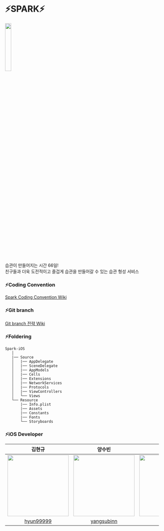 # ⚡️SPARK⚡️

<img src="https://user-images.githubusercontent.com/81167570/148654631-e83d35b6-6b08-4c2a-8f3a-c0fdca6edc27.png" width="20%" /> <br>
습관이 만들어지는 시간 66일! <br>
친구들과 더욱 도전적이고 즐겁게 습관을 만들어갈 수 있는 습관 형성 서비스

### ⚡️Coding Convention
[Spark Coding Convention Wiki](https://github.com/TeamSparker/Spark-iOS/wiki/Code-Convention)

### ⚡️Git branch
[Git branch 전략 Wiki](https://github.com/TeamSparker/Spark-iOS/wiki/Git-branch-%EC%A0%84%EB%9E%B5)

### ⚡️Foldering
```
Spark-iOS
   │
   |── Source
   │   |── AppDelegate
   │   |── SceneDelegate
   │   |── AppModels
   │   |── Cells
   │   |── Extensions
   │   |── NetworkServices
   │   |── Protocols
   │   |── ViewControllers
   │   └── Views   
   └── Resource
       |── Info.plist
       |── Assets
       |── Constants
       |── Fonts
       └── Storyboards
```



### ⚡️iOS Developer
| 김현규 | 양수빈 | 이준호 |
|:-------:|:-------:|:-------:|
|<img src="https://user-images.githubusercontent.com/81167570/148653975-7110713f-6a42-4f43-8b15-0b8e0e3c4b1b.png" width="200" height="200"/> | <img src="https://user-images.githubusercontent.com/81167570/148654257-865974c3-595a-4287-b0f7-48197281adf7.png" width="200" height="200"/> | <img src="https://user-images.githubusercontent.com/81167570/148654213-91b554a2-ac7a-476c-94db-77348d033091.png" width="200" height="200"/> |
| [hyun99999](https://github.com/hyun99999) | [yangsubinn](https://github.com/yangsubinn) | [L-j-h-c](https://github.com/L-j-h-c) |

